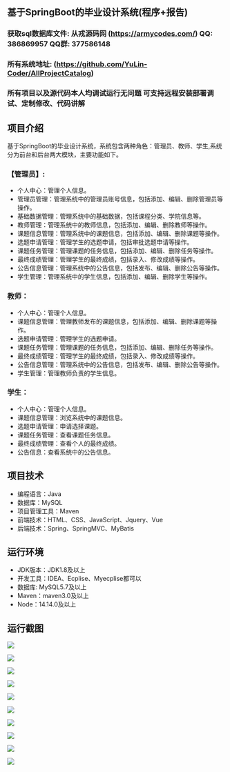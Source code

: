 ## 基于SpringBoot的毕业设计系统(程序+报告)

###  获取sql数据库文件: 从戎源码网 (https://armycodes.com/) QQ: 386869957 QQ群: 377586148
###  所有系统地址: (https://github.com/YuLin-Coder/AllProjectCatalog) 
###  所有项目以及源代码本人均调试运行无问题 可支持远程安装部署调试、定制修改、代码讲解

## 项目介绍
基于SpringBoot的毕业设计系统，系统包含两种角色：管理员、教师、学生,系统分为前台和后台两大模块，主要功能如下。

### 【管理员】:
- 个人中心：管理个人信息。
- 管理员管理：管理系统中的管理员账号信息，包括添加、编辑、删除管理员等操作。
- 基础数据管理：管理系统中的基础数据，包括课程分类、学院信息等。
- 教师管理：管理系统中的教师信息，包括添加、编辑、删除教师等操作。
- 课题信息管理：管理系统中的课题信息，包括添加、编辑、删除课题等操作。
- 选题申请管理：管理学生的选题申请，包括审批选题申请等操作。
- 课题任务管理：管理课题的任务信息，包括添加、编辑、删除任务等操作。
- 最终成绩管理：管理学生的最终成绩，包括录入、修改成绩等操作。
- 公告信息管理：管理系统中的公告信息，包括发布、编辑、删除公告等操作。
- 学生管理：管理系统中的学生信息，包括添加、编辑、删除学生等操作。

### 教师：
- 个人中心：管理个人信息。
- 课题信息管理：管理教师发布的课题信息，包括添加、编辑、删除课题等操作。
- 选题申请管理：管理学生的选题申请。
- 课题任务管理：管理课题的任务信息，包括添加、编辑、删除任务等操作。
- 最终成绩管理：管理学生的最终成绩，包括录入、修改成绩等操作。
- 公告信息管理：管理系统中的公告信息，包括发布、编辑、删除公告等操作。
- 学生管理：管理教师负责的学生信息。

### 学生：
- 个人中心：管理个人信息。
- 课题信息管理：浏览系统中的课题信息。
- 选题申请管理：申请选择课题。
- 课题任务管理：查看课题任务信息。
- 最终成绩管理：查看个人的最终成绩。
- 公告信息：查看系统中的公告信息。

## 项目技术
- 编程语言：Java
- 数据库：MySQL
- 项目管理工具：Maven
- 前端技术：HTML、CSS、JavaScript、Jquery、Vue
- 后端技术：Spring、SpringMVC、MyBatis

## 运行环境
- JDK版本：JDK1.8及以上
- 开发工具：IDEA、Ecplise、Myecplise都可以
- 数据库: MySQL5.7及以上
- Maven：maven3.0及以上
- Node：14.14.0及以上

## 运行截图
![](screenshot/1.png)

![](screenshot/2.png)

![](screenshot/3.png)

![](screenshot/4.png)

![](screenshot/5.png)

![](screenshot/6.png)

![](screenshot/7.png)

![](screenshot/8.png)

![](screenshot/9.png)

![](screenshot/10.png)